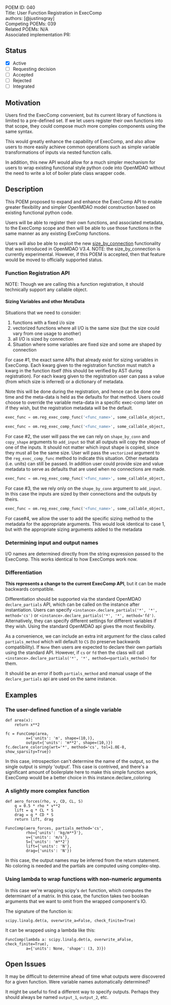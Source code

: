 POEM ID: 040  
Title: User Function Registration in ExecComp   
authors: [@justinsgray]  
Competing POEMs: 039  
Related POEMs: N/A  
Associated implementation PR:

##  Status

- [x] Active
- [ ] Requesting decision
- [ ] Accepted
- [ ] Rejected
- [ ] Integrated

## Motivation

Users find the ExecComp convenient, but its current library of functions is limited to a pre-defined set. 
If we let users register their own functions into that scope, they could compose much more complex components using the same syntax. 

This would greatly enhance the capability of ExecComp, and also allow users to more easily achieve common operations 
such as simple variable transformations of inputs via nested function calls. 

In addition, this new API would allow for a much simpler mechanism for users to wrap existing functional style python code into OpenMDAO without the need to write a lot of boiler plate class wrapper code. 


## Description

This POEM proposed to expand and enhance the ExecComp API to enable greater flexibility and simpler OpenMDAO model construction based on existing functional python code. 

Users will be able to register their own functions, and associated metadata, to the ExecComp scope and then will be able to use those functions in the same manner as any existing ExeComp functions. 

Users will also be able to exploit the new [size_by_connection](http://openmdao.org/twodocs/versions/3.4.1/features/experimental/dynamic_shapes.html) functionality that was introduced in OpenMDAO V3.4. 
NOTE: the size_by_connection is currently experimental. 
However, if this POEM is accepted, then that feature would be moved to officially supported status. 


### Function Registration API

NOTE: Though we are calling this a function registration, it should technically support any callable object. 


#### Sizing Variables and other MetaData
Situations that we need to consider: 
1) functions with a fixed i/o size
2) vectorized functions where all I/O is the same size (but the size could vary from one usage to another)
3) all I/O is sized by connection 
4) Situation where some variables are fixed size and some are shaped by connection


For case #1, the exact same APIs that already exist for sizing variables in ExecComp. 
Each kwarg given to the registration function must match a kwarg in the function itself (this should be verified by AST during registration). 
For each kwarg given to the registration user can pass a value (from which size is inferred) or a dictionary of metadata. 

Note this will be done during the registration, and hence can be done one time and the meta-data is held as the defaults for that method. 
Users could choose to override the variable meta-data in a specific exec-comp later on if they wish, but the registration metadata will be the default. 
```python
exec_func = om.reg_exec_comp_func('<func_name>', some_callable_object, <kwarg_1>=<meta_data>, <kwarg_2>=<meta_data>, )
```
```python
exec_func = om.reg_exec_comp_func('<func_name>', some_callable_object, units='km', shape=3 )
```

For case #2, the user will pass the we can rely on `shape_by_conn` and `copy_shape` arguments to `add_input` so that all outputs will copy the shape of one of the inputs. 
It should not matter which input shape is copied, since they must all be the same size. 
User will pass the `vectorized` argument to the `reg_exec_comp_func` method to indicate this situation. 
Other metadata (i.e. units) can still be passed. In addition user could provide size and value metadata to serve as defaults that are used when no connections are made. 
```python 
exec_func = om.reg_exec_comp_func('<func_name>', some_callable_object, vectorized=True, <kwarg_1>=<meta_data>, <kwarg_2>=<meta_data>)
```

For case #3, the we rely only on the `shape_by_conn` argument to `add_input`. 
In this case the inputs are sized by their connections and the outputs by theirs.
```python 
exec_func = om.reg_exec_comp_func('<func_name>', some_callable_object, shape_by_conn=True, <kwarg_1>=<meta_data>, <kwarg_2>=<meta_data>)
```

For case#4, we allow the user to add the specific sizing method to the metadata for the appropriate arguments. 
This would look identical to case 1, but with the appropriate sizing arguments added to the metadata


### Determining input and output names

I/O names are determined directly from the string expression passed to the ExecComp. 
This works identical to how ExecComps work now. 

### Differentiation

**This represents a change to the current ExecComp API**, but it can be made backwards compatible. 

Differentiation should be supported via the standard OpenMDAO `declare_partials` API, which can be called on the instance 
after instantiation. 
Users can specify `<instance>.declare_partials('*', '*', method='cs')` or `<instance>.declare_partials('*', '*', method='fd')`. Alternatively, they can specify different settings for different variables if they wish. 
Using the standard OpenMDAO api gives the most flexibility. 



As a convenience, we can include an extra init argument for the class called `partials_method` which will default to `CS` (to preserve backwards compatibility). If `None` then users are expected to declare their own partials using the standard API. However, if `cs` or `fd` then 
the class will call `<instance>.declare_partials('*', '*', method=<partials_method>)` for them. 

It should be an error if both `partials_method` and manual usage of the `declare_partials` api are used on the same instance. 



## Examples

### The user-defined function of a single variable

```
def area(x):
    return x**2

fc = FuncComp(area,
         x={'units': 'm', shape=(10,)},
         output={'units': 'm**2', shape=(10,)}) 
fc.declare_coloring(wrt='*', method='cs', tol=1.0E-8, show_sparsity=True})
```

In this case, introspection can't determine the name of the output, so the single output is simply 'output'.
This case is contrived, and there's a significant amount of boilerplate here to make this simple function work, ExecComp would be a better choice in this instance.declare_coloring

### A slightly more complex function

```
def aero_forces(rho, v, CD, CL, S)
    q = 0.5 * rho * v**2
    lift = q * CL * S
    drag = q * CD * S
    return lift, drag

FuncComp(aero_forces, partials_method='cs', 
         rho={'units': 'kg/m**3'},
         v={'units': 'm/s'},
         S={'units': 'm**2'}
         lift={'units': 'N'},
         drag={'units': 'N'})
```

In this case, the output names may be inferred from the return statement.
No coloring is needed and the partials are computed using complex-step.

### Using lambda to wrap functions with non-numeric arguments

In this case we're wrapping scipy's `det` function, which computes the determinant of a matrix.
In this case, the function takes two boolean arguments that we want to omit from the wrapped component's IO.

The signature of the function is:

```
scipy.linalg.det(a, overwrite_a=False, check_finite=True)
```

It can be wrapped using a lambda like this:

```
FuncComp(lambda a: scipy.linalg.det(a, overwrite_aFalse, check_finite=True),
         a={'units': None, 'shape': (3, 3)})
```

## Open Issues

It may be difficult to determine ahead of time what outputs were discovered for a given function.
Were variable names automatically determined?

It might be useful to find a different way to specify outputs.  Perhaps they should always be named `output_1`, `output_2`, etc.

